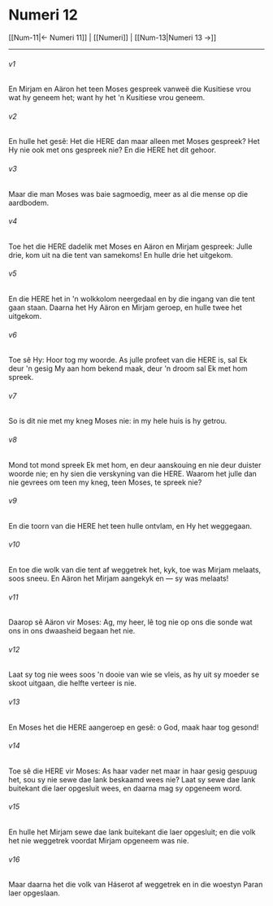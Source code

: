 # Numeri 12

[[Num-11|← Numeri 11]] | [[Numeri]] | [[Num-13|Numeri 13 →]]
***

###### v1
En Mirjam en Aäron het teen Moses gespreek vanweë die Kusitiese vrou wat hy geneem het; want hy het 'n Kusitiese vrou geneem. 
###### v2
En hulle het gesê: Het die HERE dan maar alleen met Moses gespreek? Het Hy nie ook met ons gespreek nie? En die HERE het dit gehoor. 
###### v3
Maar die man Moses was baie sagmoedig, meer as al die mense op die aardbodem. 
###### v4
Toe het die HERE dadelik met Moses en Aäron en Mirjam gespreek: Julle drie, kom uit na die tent van samekoms! En hulle drie het uitgekom. 
###### v5
En die HERE het in 'n wolkkolom neergedaal en by die ingang van die tent gaan staan. Daarna het Hy Aäron en Mirjam geroep, en hulle twee het uitgekom. 
###### v6
Toe sê Hy: Hoor tog my woorde. As julle profeet van die HERE is, sal Ek deur 'n gesig My aan hom bekend maak, deur 'n droom sal Ek met hom spreek. 
###### v7
So is dit nie met my kneg Moses nie: in my hele huis is hy getrou. 
###### v8
Mond tot mond spreek Ek met hom, en deur aanskouing en nie deur duister woorde nie; en hy sien die verskyning van die HERE. Waarom het julle dan nie gevrees om teen my kneg, teen Moses, te spreek nie? 
###### v9
En die toorn van die HERE het teen hulle ontvlam, en Hy het weggegaan. 
###### v10
En toe die wolk van die tent af weggetrek het, kyk, toe was Mirjam melaats, soos sneeu. En Aäron het Mirjam aangekyk en — sy was melaats! 
###### v11
Daarop sê Aäron vir Moses: Ag, my heer, lê tog nie op ons die sonde wat ons in ons dwaasheid begaan het nie. 
###### v12
Laat sy tog nie wees soos 'n dooie van wie se vleis, as hy uit sy moeder se skoot uitgaan, die helfte verteer is nie. 
###### v13
En Moses het die HERE aangeroep en gesê: o God, maak haar tog gesond! 
###### v14
Toe sê die HERE vir Moses: As haar vader net maar in haar gesig gespuug het, sou sy nie sewe dae lank beskaamd wees nie? Laat sy sewe dae lank buitekant die laer opgesluit wees, en daarna mag sy opgeneem word. 
###### v15
En hulle het Mirjam sewe dae lank buitekant die laer opgesluit; en die volk het nie weggetrek voordat Mirjam opgeneem was nie. 
###### v16
Maar daarna het die volk van Háserot af weggetrek en in die woestyn Paran laer opgeslaan. 
